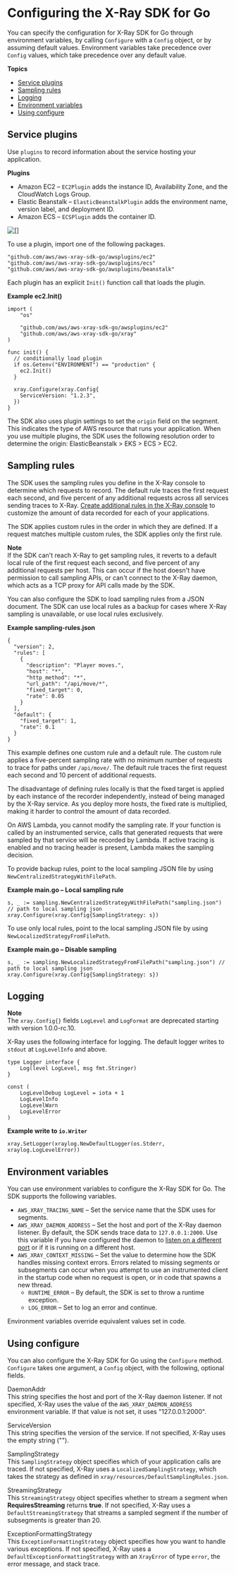 # Configuring the X\-Ray SDK for Go<a name="xray-sdk-go-configuration"></a>

You can specify the configuration for X\-Ray SDK for Go through environment variables, by calling `Configure` with a `Config` object, or by assuming default values\. Environment variables take precedence over `Config` values, which take precedence over any default value\.

**Topics**
+ [Service plugins](#xray-sdk-go-configuration-plugins)
+ [Sampling rules](#xray-sdk-go-configuration-sampling)
+ [Logging](#xray-sdk-go-configuration-logging)
+ [Environment variables](#xray-sdk-go-configuration-envvars)
+ [Using configure](#xray-sdk-go-configuration-configure)

## Service plugins<a name="xray-sdk-go-configuration-plugins"></a>

Use `plugins` to record information about the service hosting your application\.

**Plugins**
+ Amazon EC2 – `EC2Plugin` adds the instance ID, Availability Zone, and the CloudWatch Logs Group\.
+ Elastic Beanstalk – `ElasticBeanstalkPlugin` adds the environment name, version label, and deployment ID\.
+ Amazon ECS – `ECSPlugin` adds the container ID\.

![\[\]](http://docs.aws.amazon.com/xray/latest/devguide/images/scorekeep-PUTrules-segment-resources-go.png)

To use a plugin, import one of the following packages\.

```
"github.com/aws/aws-xray-sdk-go/awsplugins/ec2"
"github.com/aws/aws-xray-sdk-go/awsplugins/ecs"
"github.com/aws/aws-xray-sdk-go/awsplugins/beanstalk"
```

Each plugin has an explicit `Init()` function call that loads the plugin\.

**Example ec2\.Init\(\)**  

```
import (
	"os"

	"github.com/aws/aws-xray-sdk-go/awsplugins/ec2"
	"github.com/aws/aws-xray-sdk-go/xray"
)

func init() {
  // conditionally load plugin
  if os.Getenv("ENVIRONMENT") == "production" {
    ec2.Init()
  }

  xray.Configure(xray.Config{
    ServiceVersion: "1.2.3",
  })
}
```

The SDK also uses plugin settings to set the `origin` field on the segment\. This indicates the type of AWS resource that runs your application\. When you use multiple plugins, the SDK uses the following resolution order to determine the origin: ElasticBeanstalk > EKS > ECS > EC2\.

## Sampling rules<a name="xray-sdk-go-configuration-sampling"></a>

The SDK uses the sampling rules you define in the X\-Ray console to determine which requests to record\. The default rule traces the first request each second, and five percent of any additional requests across all services sending traces to X\-Ray\. [Create additional rules in the X\-Ray console](xray-console-sampling.md) to customize the amount of data recorded for each of your applications\.

The SDK applies custom rules in the order in which they are defined\. If a request matches multiple custom rules, the SDK applies only the first rule\.

**Note**  
If the SDK can't reach X\-Ray to get sampling rules, it reverts to a default local rule of the first request each second, and five percent of any additional requests per host\. This can occur if the host doesn't have permission to call sampling APIs, or can't connect to the X\-Ray daemon, which acts as a TCP proxy for API calls made by the SDK\.

You can also configure the SDK to load sampling rules from a JSON document\. The SDK can use local rules as a backup for cases where X\-Ray sampling is unavailable, or use local rules exclusively\.

**Example sampling\-rules\.json**  

```
{
  "version": 2,
  "rules": [
    {
      "description": "Player moves.",
      "host": "*",
      "http_method": "*",
      "url_path": "/api/move/*",
      "fixed_target": 0,
      "rate": 0.05
    }
  ],
  "default": {
    "fixed_target": 1,
    "rate": 0.1
  }
}
```

This example defines one custom rule and a default rule\. The custom rule applies a five\-percent sampling rate with no minimum number of requests to trace for paths under `/api/move/`\. The default rule traces the first request each second and 10 percent of additional requests\.

The disadvantage of defining rules locally is that the fixed target is applied by each instance of the recorder independently, instead of being managed by the X\-Ray service\. As you deploy more hosts, the fixed rate is multiplied, making it harder to control the amount of data recorded\.

On AWS Lambda, you cannot modify the sampling rate\. If your function is called by an instrumented service, calls that generated requests that were sampled by that service will be recorded by Lambda\. If active tracing is enabled and no tracing header is present, Lambda makes the sampling decision\.

To provide backup rules, point to the local sampling JSON file by using `NewCentralizedStrategyWithFilePath`\.

**Example main\.go – Local sampling rule**  

```
s, _ := sampling.NewCentralizedStrategyWithFilePath("sampling.json") // path to local sampling json
xray.Configure(xray.Config{SamplingStrategy: s})
```

To use only local rules, point to the local sampling JSON file by using `NewLocalizedStrategyFromFilePath`\.

**Example main\.go – Disable sampling**  

```
s, _ := sampling.NewLocalizedStrategyFromFilePath("sampling.json") // path to local sampling json
xray.Configure(xray.Config{SamplingStrategy: s})
```

## Logging<a name="xray-sdk-go-configuration-logging"></a>

**Note**  
The `xray.Config{}` fields `LogLevel` and `LogFormat` are deprecated starting with version 1\.0\.0\-rc\.10\.

X\-Ray uses the following interface for logging\. The default logger writes to `stdout` at `LogLevelInfo` and above\.

```
type Logger interface {
	Log(level LogLevel, msg fmt.Stringer)
}

const (
	LogLevelDebug LogLevel = iota + 1
	LogLevelInfo
	LogLevelWarn
	LogLevelError
)
```

**Example write to `io.Writer`**  

```
xray.SetLogger(xraylog.NewDefaultLogger(os.Stderr, xraylog.LogLevelError))
```

## Environment variables<a name="xray-sdk-go-configuration-envvars"></a>

You can use environment variables to configure the X\-Ray SDK for Go\. The SDK supports the following variables\.
+ `AWS_XRAY_TRACING_NAME` – Set the service name that the SDK uses for segments\.
+ `AWS_XRAY_DAEMON_ADDRESS` – Set the host and port of the X\-Ray daemon listener\. By default, the SDK sends trace data to `127.0.0.1:2000`\. Use this variable if you have configured the daemon to [listen on a different port](xray-daemon-configuration.md) or if it is running on a different host\.
+ `AWS_XRAY_CONTEXT_MISSING` – Set the value to determine how the SDK handles missing context errors\. Errors related to missing segments or subsegments can occur when you attempt to use an instrumented client in the startup code when no request is open, or in code that spawns a new thread\. 
  + `RUNTIME_ERROR` – By default, the SDK is set to throw a runtime exception\.
  + `LOG_ERROR` – Set to log an error and continue\.

Environment variables override equivalent values set in code\.

## Using configure<a name="xray-sdk-go-configuration-configure"></a>

You can also configure the X\-Ray SDK for Go using the `Configure` method\. `Configure` takes one argument, a `Config` object, with the following, optional fields\.

DaemonAddr  
This string specifies the host and port of the X\-Ray daemon listener\. If not specified, X\-Ray uses the value of the `AWS_XRAY_DAEMON_ADDRESS` environment variable\. If that value is not set, it uses "127\.0\.0\.1:2000"\.

ServiceVersion  
This string specifies the version of the service\. If not specified, X\-Ray uses the empty string \(""\)\.

SamplingStrategy  
This `SamplingStrategy` object specifies which of your application calls are traced\. If not specified, X\-Ray uses a `LocalizedSamplingStrategy`, which takes the strategy as defined in `xray/resources/DefaultSamplingRules.json`\.

StreamingStrategy  
This `StreamingStrategy` object specifies whether to stream a segment when **RequiresStreaming** returns **true**\. If not specified, X\-Ray uses a `DefaultStreamingStrategy` that streams a sampled segment if the number of subsegments is greater than 20\.

ExceptionFormattingStrategy  
This `ExceptionFormattingStrategy` object specifies how you want to handle various exceptions\. If not specified, X\-Ray uses a `DefaultExceptionFormattingStrategy` with an `XrayError` of type `error`, the error message, and stack trace\.